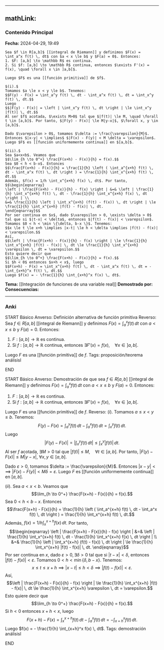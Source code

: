 
---
mathLink:
---
### Contenido Principal

**Fecha:** 2024-04-29, 19:49

```ad-theorem
Sea $f \in R[a,b]$ [[integral de Riemann]] y definimos $F(x) = \int_a^x f(t) \, dt$ con $a < x \le b$ y $F(a) = 0$. Entonces:
1. $F: [a,b] \to \mathbb R$ es continua.
2. Si $f: [a,b] \to \mathbb R$ continua, entonces $\exists F'(x) = f(x), \quad \forall x \in ]a,b[$.

Luego $F$ es una [[función primitiva]] de $f$.
```


```ad-proof
$(i).$
Tomamos $a \le x < y \le b$. Tenemos:
$$F(y) - F(x) = \int_a^y f(t) \, dt - \int_a^x f(t) \, dt = \int_x^y f(t) \, dt.$$
Luego
$$|F(y) - F(x)| = \left | \int_x^y f(t) \, dt \right | \le \int_x^y |f(t)| \, dt.$$
Al ser $f$ acotada, $\exists M>0$ tal que $|f(t)| \le M, \quad \forall t \in [a,b]$. Por tanto, $|F(y) - F(x)| \le M|y-x|$, $\forall x, y \in [a,b]$.

Dado $\varepsilon > 0$, tomamos $\delta := \frac{\varepsilon}{M}$. Entonces $|x-y| < \implies$ $|F(x) - F(y)| < M \delta = \varepsilon$. Luego $F$ es [[función uniformemente continua]] en $[a,b]$.

$(ii).$
Sea $a<x<b$. Veamos que
$$\lim_{h \to 0^+} \frac{F(x+h) - F(x)}{h} = f(x).$$
Sea $0 < h < b-x$. Entonces
$$\frac{F(x+h) - F(x)}{h} = \frac{1}{h} \left ( \int_a^{x+h} f(t) \, dt - \int_a^x f(t) \, dt \right ) = \frac{1}{h} \int_x^{x+h} f(t) \, dt.$$
Además, $f(x) = 1/h \int_x^{x+h} f(x) \, dt$. Por tanto,
$$\begin{eqnarray}
\left | \frac{F(x+h) - F(x)}{h} - f(x) \right | &=& \left | \frac{1}{h} \int_x^{x+h} f(t) \, dt - \frac{1}{h} \int_x^{x+h} f(x) \, dt \right | \\ 
&=& \frac{1}{h} \left | \int_x^{x+h} (f(t) - f(x)) \, dt \right | \le \frac{1}{h} \int_x^{x+h} |f(t) - f(x)| \, dt.
\end{eqnarray}$$
Por ser continua en $x$, dado $\varepsilon > 0, \exists \delta > 0$ tal que si $|t-x| < \delta$, entonces $|f(t) - f(x)| < \varepsilon$. Tomamos $0 < h < \min \{\delta, b-x \}$. Tenemos:
$$x \le t \le x+h \implies |x-t| \le h < \delta \implies |f(t) - f(x)| < \varepsilon.$$
Así,
$$\left | \frac{F(x+h) - F(x)}{h} - f(x) \right | \le \frac{1}{h} \int_x^{x+h} |f(t) - f(x)| \, dt \le \frac{1}{h} \int_x^{x+h} \varepsilon \, dt = \varepsilon.$$
Esto quiere decir que
$$\lim_{h \to 0^+} \frac{F(x+h) - F(x)}{h} = f(x).$$
Si $h < 0$ entonces $x+h < x$, luego
$$F(x+h) - F(x) = \int_x^{x+h} f(t) \, dt - \int_a^x f(t) \, dt = - \int_{x+h}^x f(t) \, dt.$$
Luego $f(x) = - \frac{1}{h} \int_{x+h}^x f(x) \, dt$.
```

**Tema:** [[Integración de funciones de una variable real]]
**Demostrado por:**
**Consecuencias:**

---
### Anki

START
Básico
Anverso: Definición alternativa de función primitiva
Reverso: Sea $f \in R[a,b]$ [[integral de Riemann]] y definimos $F(x) = \int_a^x f(t) \, dt$ con $a < x \le b$ y $F(a) = 0$. Entonces:
1. $F: [a,b] \to \mathbb R$ es continua.
2. Si $f: [a,b] \to \mathbb R$ continua, entonces $\exists F'(x) = f(x), \quad \forall x \in ]a,b[$.

Luego $F$ es una [[función primitiva]] de $f$.
Tags: proposición/teorema análisisI
<!--ID: 1714669443646-->
END

START
Básico
Anverso: Demostración de que sea $f \in R[a,b]$ [[integral de Riemann]] y definimos $F(x) = \int_a^x f(t) \, dt$ con $a < x \le b$ y $F(a) = 0$. Entonces:
1. $F: [a,b] \to \mathbb R$ es continua.
2. Si $f: [a,b] \to \mathbb R$ continua, entonces $\exists F'(x) = f(x), \quad \forall x \in ]a,b[$.

Luego $F$ es una [[función primitiva]] de $f$.
Reverso: $(i).$
Tomamos $a \le x < y \le b$. Tenemos:
$$F(y) - F(x) = \int_a^y f(t) \, dt - \int_a^x f(t) \, dt = \int_x^y f(t) \, dt.$$
Luego
$$|F(y) - F(x)| = \left | \int_x^y f(t) \, dt \right | \le \int_x^y |f(t)| \, dt.$$
Al ser $f$ acotada, $\exists M>0$ tal que $|f(t)| \le M, \quad \forall t \in [a,b]$. Por tanto, $|F(y) - F(x)| \le M|y-x|$, $\forall x, y \in [a,b]$.

Dado $\varepsilon > 0$, tomamos $\delta := \frac{\varepsilon}{M}$. Entonces $|x-y| < \implies$ $|F(x) - F(y)| < M \delta = \varepsilon$. Luego $F$ es [[función uniformemente continua]] en $[a,b]$.

$(ii).$
Sea $a<x<b$. Veamos que
$$\lim_{h \to 0^+} \frac{F(x+h) - F(x)}{h} = f(x).$$
Sea $0 < h < b-x$. Entonces
$$\frac{F(x+h) - F(x)}{h} = \frac{1}{h} \left ( \int_a^{x+h} f(t) \, dt - \int_a^x f(t) \, dt \right ) = \frac{1}{h} \int_x^{x+h} f(t) \, dt.$$
Además, $f(x) = 1/h \int_x^{x+h} f(x) \, dt$. Por tanto,
$$\begin{eqnarray}
\left | \frac{F(x+h) - F(x)}{h} - f(x) \right | &=& \left | \frac{1}{h} \int_x^{x+h} f(t) \, dt - \frac{1}{h} \int_x^{x+h} f(x) \, dt \right | \\ 
&=& \frac{1}{h} \left | \int_x^{x+h} (f(t) - f(x)) \, dt \right | \le \frac{1}{h} \int_x^{x+h} |f(t) - f(x)| \, dt.
\end{eqnarray}$$
Por ser continua en $x$, dado $\varepsilon > 0, \exists \delta > 0$ tal que si $|t-x| < \delta$, entonces $|f(t) - f(x)| < \varepsilon$. Tomamos $0 < h < \min \{\delta, b-x \}$. Tenemos:
$$x \le t \le x+h \implies |x-t| \le h < \delta \implies |f(t) - f(x)| < \varepsilon.$$
Así,
$$\left | \frac{F(x+h) - F(x)}{h} - f(x) \right | \le \frac{1}{h} \int_x^{x+h} |f(t) - f(x)| \, dt \le \frac{1}{h} \int_x^{x+h} \varepsilon \, dt = \varepsilon.$$
Esto quiere decir que
$$\lim_{h \to 0^+} \frac{F(x+h) - F(x)}{h} = f(x).$$
Si $h < 0$ entonces $x+h < x$, luego
$$F(x+h) - F(x) = \int_x^{x+h} f(t) \, dt - \int_a^x f(t) \, dt = - \int_{x+h}^x f(t) \, dt.$$
Luego $f(x) = - \frac{1}{h} \int_{x+h}^x f(x) \, dt$.
Tags: demostración análisisI
<!--ID: 1714669443651-->
END
